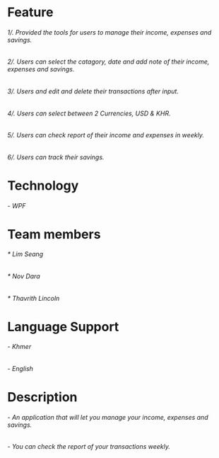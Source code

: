 
# Feature
###### 1/. Provided the tools for users to manage their income, expenses and savings.  
###### 2/. Users can select the catagory, date and add note of their income, expenses and savings. 
###### 3/. Users and edit and delete their transactions after input.
###### 4/. Users can select between 2 Currencies, USD & KHR.
###### 5/. Users can check report of their income and expenses in weekly.
###### 6/. Users can track their savings.
# Technology 
###### - WPF
# Team members
###### * Lim Seang 
###### * Nov Dara 
###### * Thavrith Lincoln
# Language Support 
###### - Khmer 
###### - English 
# Description 
###### - An application that will let you manage your income, expenses and savings.
###### - You can check the report of your transactions weekly.                                                               


